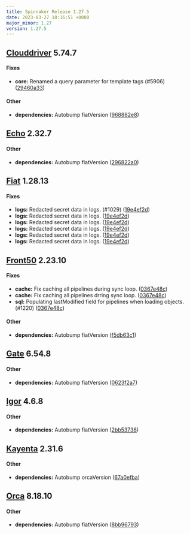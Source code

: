 ```yaml
---
title: Spinnaker Release 1.27.5
date: 2023-03-27 18:16:51 +0000
major_minor: 1.27
version: 1.27.5
---
```


## [Clouddriver](#clouddriver) 5.74.7

#### Fixes

* **core:**   Renamed a query parameter for template tags (#5906) ([29460a33](https://github.com/spinnaker/clouddriver/commit/29460a330cbff6b3621f7d923ead658aed10a0d7))

#### Other

* **dependencies:**   Autobump fiatVersion ([968882e8](https://github.com/spinnaker/clouddriver/commit/968882e8c62ce70f0e78d3ce2ea17013d23814d0))

## [Echo](#echo) 2.32.7

#### Other

* **dependencies:**   Autobump fiatVersion ([296822a0](https://github.com/spinnaker/echo/commit/296822a03f3a09339b08406776fd71e2239319c5))

## [Fiat](#fiat) 1.28.13

#### Fixes

* **logs:**   Redacted secret data in logs. (#1029) ([19e4ef2d](https://github.com/spinnaker/fiat/commit/19e4ef2d02fdfee439582ab11ed5a938bd4cd918))
* **logs:**   Redacted secret data in logs. ([19e4ef2d](https://github.com/spinnaker/fiat/commit/19e4ef2d02fdfee439582ab11ed5a938bd4cd918))
* **logs:**   Redacted secret data in logs. ([19e4ef2d](https://github.com/spinnaker/fiat/commit/19e4ef2d02fdfee439582ab11ed5a938bd4cd918))
* **logs:**   Redacted secret data in logs. ([19e4ef2d](https://github.com/spinnaker/fiat/commit/19e4ef2d02fdfee439582ab11ed5a938bd4cd918))
* **logs:**   Redacted secret data in logs. ([19e4ef2d](https://github.com/spinnaker/fiat/commit/19e4ef2d02fdfee439582ab11ed5a938bd4cd918))
* **logs:**   Redacted secret data in logs. ([19e4ef2d](https://github.com/spinnaker/fiat/commit/19e4ef2d02fdfee439582ab11ed5a938bd4cd918))

## [Front50](#front50) 2.23.10

#### Fixes

* **cache:**   Fix caching all pipelines during sync loop. ([0367e48c](https://github.com/spinnaker/front50/commit/0367e48c9e25da8faceefe3268797c43d3602486))
* **cache:**   Fix caching all pipelines drring sync loop. ([0367e48c](https://github.com/spinnaker/front50/commit/0367e48c9e25da8faceefe3268797c43d3602486))
* **sql:**   Populating lastModified field for pipelines when loading objects. (#1220) ([0367e48c](https://github.com/spinnaker/front50/commit/0367e48c9e25da8faceefe3268797c43d3602486))

#### Other

* **dependencies:**   Autobump fiatVersion ([f5db63c1](https://github.com/spinnaker/front50/commit/f5db63c1927bdc66ae92af3545a72794b446ae1b))

## [Gate](#gate) 6.54.8

#### Other

* **dependencies:**   Autobump fiatVersion ([0623f2a7](https://github.com/spinnaker/gate/commit/0623f2a736dd2e83b3eed3f6d0939a857cd08554))

## [Igor](#igor) 4.6.8

#### Other

* **dependencies:**   Autobump fiatVersion ([2bb53738](https://github.com/spinnaker/igor/commit/2bb537385b3abf5c83207ccf9136e3ddf3ba2350))

## [Kayenta](#kayenta) 2.31.6

#### Other

* **dependencies:**   Autobump orcaVersion ([67a0efba](https://github.com/spinnaker/kayenta/commit/67a0efba25e4dab6237e9fa0622fd935cc7e56aa))

## [Orca](#orca) 8.18.10

#### Other

* **dependencies:**   Autobump fiatVersion ([8bb96793](https://github.com/spinnaker/orca/commit/8bb967933357b5435ca6f58834b964dbc8439707))
